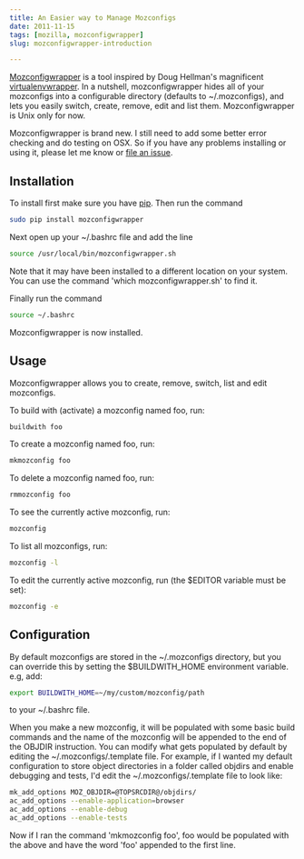 ```yaml
---
title: An Easier way to Manage Mozconfigs
date: 2011-11-15
tags: [mozilla, mozconfigwrapper]
slug: mozconfigwrapper-introduction

---
```


[Mozconfigwrapper][1] is a tool inspired by Doug Hellman's magnificent [virtualenvwrapper][2]. In a
nutshell, mozconfigwrapper hides all of your mozconfigs into a configurable directory (defaults to
~/.mozconfigs), and lets you easily switch, create, remove, edit and list them. Mozconfigwrapper is
Unix only for now.

<!--more-->

Mozconfigwrapper is brand new. I still need to add some better error checking and do testing on OSX.
So if you have any problems installing or using it, please let me know or [file an issue][3].

## Installation

To install first make sure you have [pip][4]. Then run the command

```bash
sudo pip install mozconfigwrapper
```

Next open up your ~/.bashrc file and add the line

```bash
source /usr/local/bin/mozconfigwrapper.sh
```

Note that it may have been installed to a different location on your system. You can use the command 'which mozconfigwrapper.sh' 
to find it.

Finally run the command

```bash
source ~/.bashrc
```

Mozconfigwrapper is now installed.

## Usage
Mozconfigwrapper allows you to create, remove, switch, list and edit mozconfigs.

To build with (activate) a mozconfig named foo, run:

```bash
buildwith foo
```

To create a mozconfig named foo, run:

```bash
mkmozconfig foo
```

To delete a mozconfig named foo, run:

```bash
rmmozconfig foo
```

To see the currently active mozconfig, run:

```bash
mozconfig
```

To list all mozconfigs, run:

```bash
mozconfig -l
```

To edit the currently active mozconfig, run (the $EDITOR variable must be set):

```bash
mozconfig -e
```

## Configuration

By default mozconfigs are stored in the ~/.mozconfigs directory, but you can override this by
setting the $BUILDWITH_HOME environment variable.
e.g, add:

```bash
export BUILDWITH_HOME=~/my/custom/mozconfig/path 
```

to your ~/.bashrc file.

When you make a new mozconfig, it will be populated with some basic build commands and the name of
the mozconfig will be appended to the end of the OBJDIR instruction. You can modify what gets
populated by default by editing the ~/.mozconfigs/.template file. For example, if I wanted my
default configuration to store object directories in a folder called objdirs and enable debugging
and tests, I'd edit the ~/.mozconfigs/.template file to look like: 

```bash
mk_add_options MOZ_OBJDIR=@TOPSRCDIR@/objdirs/
ac_add_options --enable-application=browser
ac_add_options --enable-debug
ac_add_options --enable-tests
```

Now if I ran the command 'mkmozconfig foo', foo would be populated with the above and have the word
'foo' appended to the first line.

[1]: https://github.com/ahal/mozconfigwrapper
[2]: http://www.doughellmann.com/projects/virtualenvwrapper/
[3]: https://github.com/ahal/mozconfigwrapper/issues
[4]: http://pypi.python.org/pypi/pip
